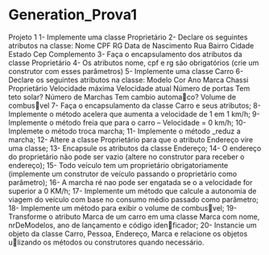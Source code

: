 # Generation_Prova1

Projeto 1
1- Implemente uma classe Proprietário
2- Declare os seguintes atributos na classe:
Nome
CPF
RG
Data de Nascimento
Rua
Bairro
Cidade
Estado
Cep
Complemento
3- Faça o encapsulamento dos atributos da classe Proprietário
4- Os atributos nome, cpf e rg são obrigatórios (crie um construtor com esses
parâmetros)
5- Implemente uma classe Carro
6- Declare os seguintes atributos na classe:
Modelo
Cor
Ano
Marca
Chassi
Proprietário
Velocidade máxima
Velocidade atual
Número de portas
Tem teto solar?
Número de Marchas
Tem cambio automa􀦞co?
Volume de combus􀦠vel
7- Faça o encapsulamento da classe Carro e seus atributos;
8- Implemente o método acelera que aumenta a velocidade de 1 em 1 km/h;
9- Implemente o método freia que para o carro – Velocidade = 0 km/h;
10- Implemete o método troca marcha;
11- Implemente o método _reduz a marcha;
12- Altere a classe Proprietário para que o atributo Endereço vire uma classe;
13- Encapsule os atributos da classe Endereço;
14- O endereço do proprietário não pode ser vazio (altere no construtor para receber o
endereço);
15- Todo veículo tem um proprietário obrigatoriamente (implemente um construtor de
veículo passando o proprietário como parâmetro);
16- A marcha ré nao pode ser engatada se o a velocidade for superior a 0 KM/h;
17- Implemente um método que calcule a autonomia de viagem do veículo com base no
consumo médio passado como parâmetro;
18- Implemente um método para exibir o volume de combus􀦠vel;
19- Transforme o atributo Marca de um carro em uma classe Marca com nome,
nrDeModelos, ano de lançamento e código iden􀦞ficador;
20- Instancie um objeto da classe Carro, Pessoa, Endereço, Marca e relacione os objetos
u􀦞lizando os métodos ou construtores quando necessário.
